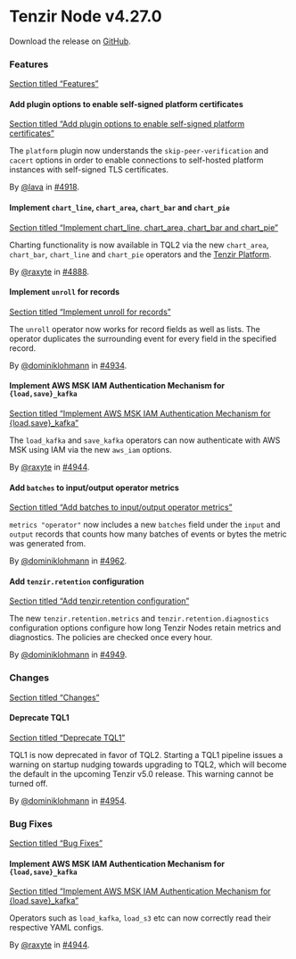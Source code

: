 # Tenzir Node v4.27.0

Download the release on [GitHub](https://github.com/tenzir/tenzir/releases/tag/v4.27.0).

### Features

[Section titled “Features”](#features)

#### Add plugin options to enable self-signed platform certificates

[Section titled “Add plugin options to enable self-signed platform certificates”](#add-plugin-options-to-enable-self-signed-platform-certificates)

The `platform` plugin now understands the `skip-peer-verification` and `cacert` options in order to enable connections to self-hosted platform instances with self-signed TLS certificates.

By [@lava](https://github.com/lava) in [#4918](https://github.com/tenzir/tenzir/pull/4918).

#### Implement `chart_line`, `chart_area`, `chart_bar` and `chart_pie`

[Section titled “Implement chart\_line, chart\_area, chart\_bar and chart\_pie”](#implement-chart_line-chart_area-chart_bar-and-chart_pie)

Charting functionality is now available in TQL2 via the new `chart_area`, `chart_bar`, `chart_line` and `chart_pie` operators and the [Tenzir Platform](https://app.tenzir.com).

By [@raxyte](https://github.com/raxyte) in [#4888](https://github.com/tenzir/tenzir/pull/4888).

#### Implement `unroll` for records

[Section titled “Implement unroll for records”](#implement-unroll-for-records)

The `unroll` operator now works for record fields as well as lists. The operator duplicates the surrounding event for every field in the specified record.

By [@dominiklohmann](https://github.com/dominiklohmann) in [#4934](https://github.com/tenzir/tenzir/pull/4934).

#### Implement AWS MSK IAM Authentication Mechanism for `{load,save}_kafka`

[Section titled “Implement AWS MSK IAM Authentication Mechanism for {load,save}\_kafka”](#implement-aws-msk-iam-authentication-mechanism-for-loadsave_kafka)

The `load_kafka` and `save_kafka` operators can now authenticate with AWS MSK using IAM via the new `aws_iam` options.

By [@raxyte](https://github.com/raxyte) in [#4944](https://github.com/tenzir/tenzir/pull/4944).

#### Add `batches` to input/output operator metrics

[Section titled “Add batches to input/output operator metrics”](#add-batches-to-inputoutput-operator-metrics)

`metrics "operator"` now includes a new `batches` field under the `input` and `output` records that counts how many batches of events or bytes the metric was generated from.

By [@dominiklohmann](https://github.com/dominiklohmann) in [#4962](https://github.com/tenzir/tenzir/pull/4962).

#### Add `tenzir.retention` configuration

[Section titled “Add tenzir.retention configuration”](#add-tenzirretention-configuration)

The new `tenzir.retention.metrics` and `tenzir.retention.diagnostics` configuration options configure how long Tenzir Nodes retain metrics and diagnostics. The policies are checked once every hour.

By [@dominiklohmann](https://github.com/dominiklohmann) in [#4949](https://github.com/tenzir/tenzir/pull/4949).

### Changes

[Section titled “Changes”](#changes)

#### Deprecate TQL1

[Section titled “Deprecate TQL1”](#deprecate-tql1)

TQL1 is now deprecated in favor of TQL2. Starting a TQL1 pipeline issues a warning on startup nudging towards upgrading to TQL2, which will become the default in the upcoming Tenzir v5.0 release. This warning cannot be turned off.

By [@dominiklohmann](https://github.com/dominiklohmann) in [#4954](https://github.com/tenzir/tenzir/pull/4954).

### Bug Fixes

[Section titled “Bug Fixes”](#bug-fixes)

#### Implement AWS MSK IAM Authentication Mechanism for `{load,save}_kafka`

[Section titled “Implement AWS MSK IAM Authentication Mechanism for {load,save}\_kafka”](#implement-aws-msk-iam-authentication-mechanism-for-loadsave_kafka-1)

Operators such as `load_kafka`, `load_s3` etc can now correctly read their respective YAML configs.

By [@raxyte](https://github.com/raxyte) in [#4944](https://github.com/tenzir/tenzir/pull/4944).